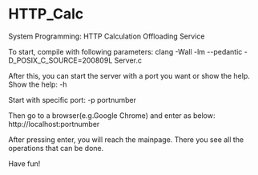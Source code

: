 # HTTP_Calc
System Programming: HTTP Calculation Offloading Service

To start, compile with following parameters:
clang -Wall -lm --pedantic -D_POSIX_C_SOURCE=200809L Server.c

After this, you can start the server with a port you want or show the help.
Show the help: -h

Start with specific port: -p portnumber

Then go to a browser(e.g.Google Chrome) and enter as below:
http://localhost:portnumber

After pressing enter, you will reach the mainpage.
There you see all the operations that can be done.

Have fun!
